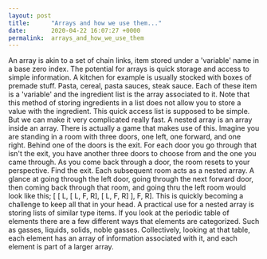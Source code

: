```yaml
---
layout: post
title:      "Arrays and how we use them..."
date:       2020-04-22 16:07:27 +0000
permalink:  arrays_and_how_we_use_them
---
```



An array is akin to a set of chain links, item stored under a 'variable' name in a base zero index. The potential for arrays is quick storage and access to simple information. A kitchen for example is usually stocked with boxes of premade stuff. Pasta, cereal, pasta sauces, steak sauce. Each of these item is a 'variable' and the ingredient list is the array associated to it. Note that this method of storing ingredients in a list does not allow you to store a value with the ingredient. This quick access list is supposed to be simple. But we can make it very complicated really fast. A nested array is an array inside an array. There is actually a game that makes use of this. Imagine you are standing in a room with three doors, one left, one forward, and one right. Behind one of the doors is the exit. For each door you go through that isn't the exit, you have another three doors to choose from and the one you came through. As you come back through a door, the room resets to your perspective. Find the exit. Each subsequent room acts as a nested array. A glance at going through the left door, going through the next forward door, then coming back through that room, and going thru the left room would look like this; [ [ L, [ L, F, R], [ L, F, R] ], F, R]. This is quickly becoming a challenge to keep all that in your head. A practical use for a nested array is storing lists of similar type items. If you look at the periodic table of elements there are a few different ways that elements are categorized. Such as gasses, liquids, solids, noble gasses. Collectively, looking at that table, each element has an array of information associated with it, and each element is part of a larger array.
